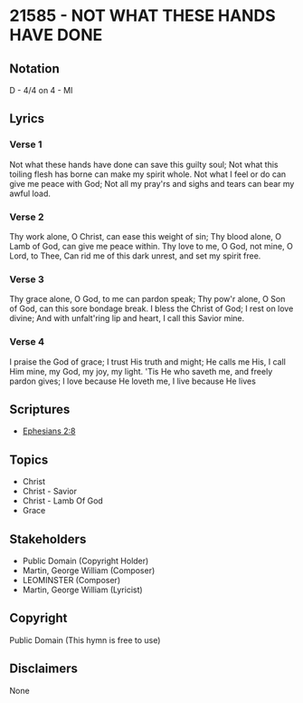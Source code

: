 # 21585 - NOT WHAT THESE HANDS HAVE DONE

## Notation

D - 4/4 on 4 - MI

## Lyrics

### Verse 1

Not what these hands have done can save this guilty soul; Not what this toiling flesh has borne can make my spirit whole. Not what I feel or do can give me peace with God; Not all my pray'rs and sighs and tears can bear my awful load.





### Verse 2

Thy work alone, O Christ, can ease this weight of sin; Thy blood alone, O Lamb of God, can give me peace within. Thy love to me, O God, not mine, O Lord, to Thee, Can rid me of this dark unrest, and set my spirit free.

### Verse 3

Thy grace alone, O God, to me can pardon speak; Thy pow'r alone, O Son of God, can this sore bondage break. I bless the Christ of God; I rest on love divine; And with unfalt'ring lip and heart, I call this Savior mine.

### Verse 4

I praise the God of grace; I trust His truth and might; He calls me His, I call Him mine, my God, my joy, my light. 'Tis He who saveth me, and freely pardon gives; I love because He loveth me,
I live because He lives


## Scriptures

- [Ephesians 2:8](https://www.biblegateway.com/passage/?search=Ephesians%202%3A8)

## Topics

- Christ
- Christ - Savior
- Christ - Lamb Of God
- Grace

## Stakeholders

- Public Domain (Copyright Holder)
- Martin, George William  (Composer)
- LEOMINSTER (Composer)
- Martin, George William  (Lyricist)

## Copyright

Public Domain
(This hymn is free to use)

## Disclaimers

None

